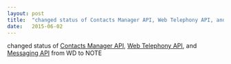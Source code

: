 ```yaml
---
layout: post
title:  "changed status of Contacts Manager API, Web Telephony API, and Messaging API from WD to NOTE"
date:   2015-06-02
---
```


changed status of [Contacts Manager API](http://www.w3.org/TR/contacts-manager-api/), [Web Telephony API](http://www.w3.org/TR/telephony/), and [Messaging API](http://www.w3.org/TR/messaging/) from WD to NOTE

